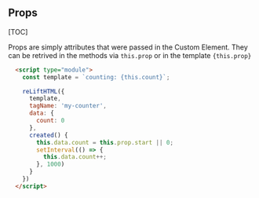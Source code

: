 
## Props

[TOC]

Props are simply attributes that were passed in the Custom Element. They can be retrived in the methods via `this.prop` or in the template `{this.prop}`

```html
  <script type="module">
    const template = `counting: {this.count}`;

    reLiftHTML({
      template,
      tagName: 'my-counter',
      data: {
        count: 0
      },
      created() {
        this.data.count = this.prop.start || 0;
        setInterval(() => {
          this.data.count++;
        }, 1000)
      }
    })
  </script>

```